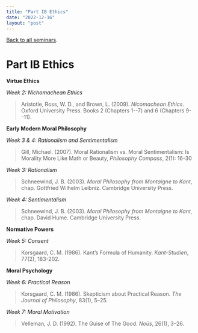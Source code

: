 ```yaml
---
title: "Part IB Ethics"
date: "2022-12-16"
layout: "post"
---
```


[Back to all seminars](../).

# Part IB Ethics

**Virtue Ethics**

*Week 2: Nichomachean Ethics*

> Aristotle, Ross, W. D., and Brown, L. (2009). *Nicomachean Ethics*. Oxford University Press. Books 2 (Chapters 1--7) and 6 (Chapters 9--11).

**Early Modern Moral Philosophy**

*Week 3 & 4: Rationalism and Sentimentalism*

> Gill, Michael. (2007). Moral Rationalism vs. Moral Sentimentalism: Is
Morality More Like Math or Beauty, *Philosophy Compass*, 2(1): 16-30

*Week 3: Rationalism*

> Schneewind, J. B. (2003). *Moral Philosophy from Montaigne to Kant*, chap. Gottfried Wilhelm Leibniz. Cambridge University Press.

*Week 4: Sentimentalism*

> Schneewind, J. B. (2003). *Moral Philosophy from Montaigne to Kant*, chap. David Hume. Cambridge University Press.

**Normative Powers**

*Week 5: Consent*

> Korsgaard, C. M. (1986). Kant’s Formula of Humanity. *Kant-Studien*, 77(2), 183-202. 

**Moral Psychology**

*Week 6: Practical Reason*

> Korsgaard, C. M. (1986). Skepticism about Practical Reason. *The Journal of Philosophy*, 83(1), 5–25.

*Week 7: Moral Motivation*

> Velleman, J. D. (1992). The Guise of The Good. *Noûs*, 26(1), 3–26. 